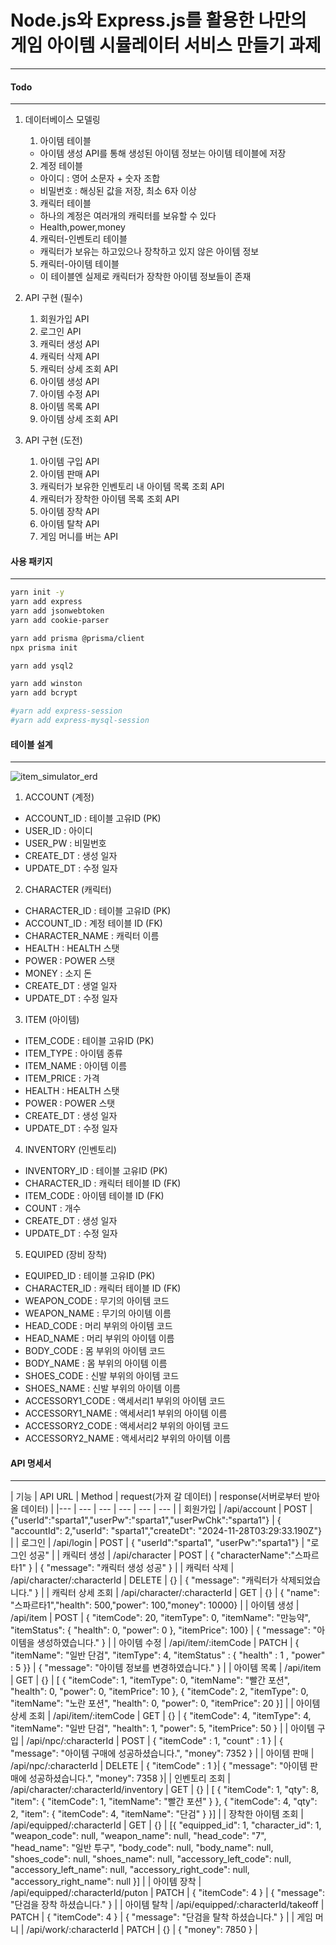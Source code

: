 # Node.js와 Express.js를 활용한 나만의 게임 아이템 시뮬레이터 서비스 만들기 과제

---

#### Todo
---

1. 데이터베이스 모델링  
    1. 아이템 테이블
      - 아이템 생성 API를 통해 생성된 아이템 정보는 아이템 테이블에 저장
    2. 계정 테이블
      - 아이디 : 영어 소문자 + 숫자 조합
      - 비밀번호 : 해싱된 값을 저장, 최소 6자 이상
    3. 캐릭터 테이블
      - 하나의 계정은 여러개의 캐릭터를 보유할 수 있다
      - Health,power,money
    4. 캐릭터-인벤토리 테이블
      - 캐릭터가 보유는 하고있으나 장착하고 있지 않은 아이템 정보
    5. 캐릭터-아이템 테이블
      - 이 테이블엔 실제로 캐릭터가 장착한 아이템 정보들이 존재

2. API 구현 (필수)
    1. 회원가입 API
    2. 로그인 API
    3. 캐릭터 생성 API
    4. 캐릭터 삭제 API
    5. 캐릭터 상세 조회 API
    6. 아이템 생성 API
    7. 아이템 수정 API
    8. 아이템 목록 API
    9. 아이템 상세 조회 API

3. API 구현 (도전)
    1. 아이템 구입 API
    2. 아이템 판매 API
    3. 캐릭터가 보유한 인벤토리 내 아이템 목록 조회 API
    4. 캐릭터가 장착한 아이템 목록 조회 API
    5. 아이템 장착 API
    6. 아이템 탈착 API 
    7. 게임 머니를 버는 API

#### 사용 패키지
---

```bash
yarn init -y
yarn add express
yarn add jsonwebtoken
yarn add cookie-parser

yarn add prisma @prisma/client
npx prisma init

yarn add ysql2

yarn add winston
yarn add bcrypt

#yarn add express-session
#yarn add express-mysql-session
```

#### 테이블 설계
---
![item_simulator_erd](https://github.com/user-attachments/assets/55073a52-a4db-4404-a612-6e95617350e8)
  
1. ACCOUNT (계정)
  - ACCOUNT_ID : 테이블 고유ID (PK)
  - USER_ID : 아이디
  - USER_PW : 비밀번호
  - CREATE_DT : 생성 일자
  - UPDATE_DT : 수정 일자

2. CHARACTER (캐릭터)
  - CHARACTER_ID : 테이블 고유ID (PK)
  - ACCOUNT_ID : 계정 테이블 ID (FK)
  - CHARACTER_NAME : 캐릭터 이름
  - HEALTH : HEALTH 스탯
  - POWER : POWER 스탯
  - MONEY : 소지 돈
  - CREATE_DT : 생얼 일자
  - UPDATE_DT : 수정 일자

3. ITEM (아이템)
  - ITEM_CODE : 테이블 고유ID (PK)
  - ITEM_TYPE : 아이템 종류
  - ITEM_NAME : 아이템 이름
  - ITEM_PRICE : 가격
  - HEALTH : HEALTH 스탯
  - POWER : POWER 스탯
  - CREATE_DT : 생성 일자
  - UPDATE_DT : 수정 일자

4. INVENTORY (인벤토리)
  - INVENTORY_ID : 테이블 고유ID (PK)
  - CHARACTER_ID : 캐릭터 테이블 ID (FK)
  - ITEM_CODE : 아이템 테이블 ID (FK)
  - COUNT : 개수
  - CREATE_DT : 생성 일자
  - UPDATE_DT : 수정 일자

5. EQUIPED (장비 장착)
  - EQUIPED_ID : 테이블 고유ID (PK)
  - CHARACTER_ID : 캐릭터 테이블 ID (FK)
  - WEAPON_CODE : 무기의 아이템 코드
  - WEAPON_NAME : 무기의 아이템 이름
  - HEAD_CODE : 머리 부위의 아이템 코드
  - HEAD_NAME : 머리 부위의 아이템 이름
  - BODY_CODE : 몸 부위의 아이템 코드
  - BODY_NAME : 몸 부위의 아이템 이름
  - SHOES_CODE : 신발 부위의 아이템 코드
  - SHOES_NAME : 신발 부위의 아이템 이름
  - ACCESSORY1_CODE : 액세서리1 부위의 아이템 코드
  - ACCESSORY1_NAME : 액세서리1 부위의 아이템 이름
  - ACCESSORY2_CODE : 액세서리2 부위의 아이템 코드
  - ACCESSORY2_NAME : 액세서리2 부위의 아이템 이름

#### API 명세서
---

| 기능 | API URL | Method | request(가져 갈 데이터) | response(서버로부터 받아 올 데이터) |
|--- | --- | --- | --- | --- | --- |
| 회원가입 | /api/account | POST | {"userId":"sparta1","userPw":"sparta1","userPwChk":"sparta1"} | { "accountId": 2,"userId": "sparta1","createDt": "2024-11-28T03:29:33.190Z"} |
| 로그인 | /api/login | POST | { "userId":"sparta1",	"userPw":"sparta1"} | "로그인 성공" |
| 캐릭터 생성 | /api/character | POST | { "characterName":"스파르타1" } | {	"message": "캐릭터 생성 성공" } |
| 캐릭터 삭제 | /api/character/:characterId | DELETE | {} | {	"message": "캐릭터가 삭제되었습니다." } |
| 캐릭터 상세 조회 | /api/character/:characterId | GET | {} | {	"name": "스파르타1","health": 500,"power": 100,"money": 10000} |
| 아이템 생성 | /api/item | POST | { "itemCode": 20, "itemType": 0, "itemName": "만능약", "itemStatus": { "health": 0, "power": 0 }, "itemPrice": 100} | { "message": "아이템을 생성하였습니다." } |
| 아이템 수정 | /api/item/:itemCode | PATCH | {	"itemName": "일반 단검", "itemType": 4,	"itemStatus" : { "health" : 1 , "power" : 5 }} | { "message": "아이템 정보를 변경하였습니다." } |
| 아이템 목록 | /api/item | GET | {} | [ { "itemCode": 1,	"itemType": 0, "itemName": "빨간 포션",	"health": 0, "power": 0, "itemPrice": 10 },	{ "itemCode": 2, "itemType": 0,	"itemName": "노란 포션", "health": 0,  "power": 0, 	"itemPrice": 20	}] |
| 아이템 상세 조회 | /api/item/:itemCode | GET | {} | {	"itemCode": 4, "itemType": 4, "itemName": "일반 단검", "health": 1,	"power": 5,	"itemPrice": 50 } |
| 아이템 구입 | /api/npc/:characterId | POST | {	"itemCode" : 1,	"count" : 1 } | {	"message": "아이템 구매에 성공하셨습니다.",	"money": 7352 } |
| 아이템 판매 | /api/npc/:characterId | DELETE | { "itemCode" : 1 }| { "message": "아이템 판매에 성공하셨습니다.", "money": 7358 }|
| 인벤토리 조회 | /api/character/:characterId/inventory | GET | {} | [ { "itemCode": 1,	"qty": 8,	"item": {	"itemCode": 1, "itemName": "빨간 포션" } },	{	"itemCode": 4, "qty": 2, "item": { "itemCode": 4,	"itemName": "단검" } }] | 
| 장착한 아이템 조회 | /api/equipped/:characterId | GET | {} | [{	"equipped_id": 1,	"character_id": 1, "weapon_code": null,	"weapon_name": null, "head_code": "7", "head_name": "일반 투구", "body_code": null, 	"body_name": null, "shoes_code": null, "shoes_name": null, "accessory_left_code": null,	"accessory_left_name": null, "accessory_right_code": null, "accessory_right_name": null }] |
| 아이템 장착 | /api/equipped/:characterId/puton | PATCH | { "itemCode": 4 } | { "message": "단검을 장착 하셨습니다." } |
| 아이템 탈착 | /api/equipped/:characterId/takeoff | PATCH | { "itemCode": 4 } | { "message": "단검을 탈착 하셨습니다." } |
| 게임 머니 | /api/work/:characterId | PATCH | {} | { "money": 7850 } |

